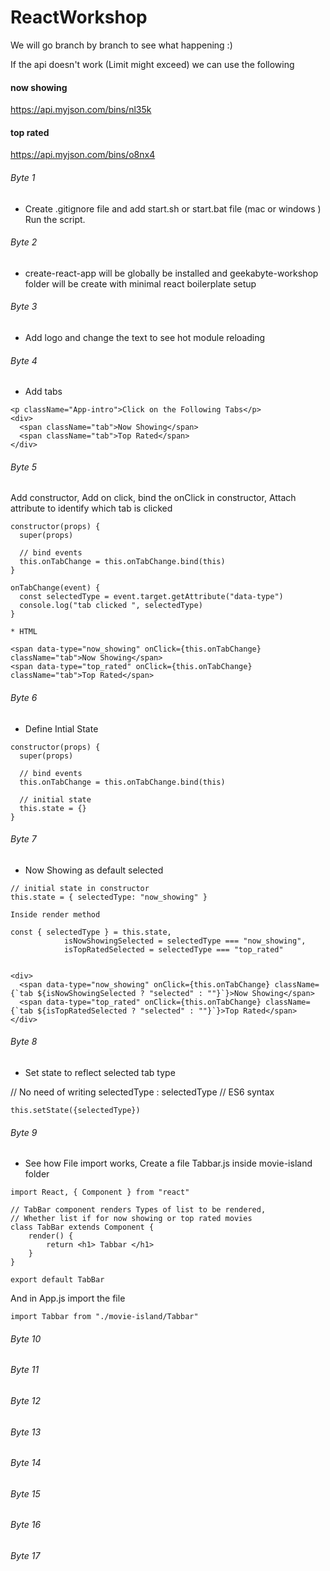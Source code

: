 # ReactWorkshop

We will go branch by branch to see what happening :)

If the api doesn't work (Limit might exceed) we can use the following
#### now showing
https://api.myjson.com/bins/nl35k

#### top rated
https://api.myjson.com/bins/o8nx4


###### Byte 1

* Create .gitignore file and add start.sh or start.bat file (mac or windows )
Run the script. 


###### Byte 2

* create-react-app will be globally be installed and geekabyte-workshop folder will be create with minimal react boilerplate setup

###### Byte 3 

* Add logo and change the text to see hot module reloading

###### Byte 4

* Add tabs 

```
<p className="App-intro">Click on the Following Tabs</p>
<div>
  <span className="tab">Now Showing</span>
  <span className="tab">Top Rated</span>
</div>

```

###### Byte 5

Add constructor, Add on click, bind the onClick in constructor, Attach attribute to identify which tab is clicked

```
constructor(props) {
  super(props)

  // bind events
  this.onTabChange = this.onTabChange.bind(this)
}

onTabChange(event) {
  const selectedType = event.target.getAttribute("data-type")
  console.log("tab clicked ", selectedType)
}
  
* HTML

<span data-type="now_showing" onClick={this.onTabChange} className="tab">Now Showing</span>
<span data-type="top_rated" onClick={this.onTabChange} className="tab">Top Rated</span>

```

###### Byte 6
* Define Intial State

```
constructor(props) {
  super(props)

  // bind events
  this.onTabChange = this.onTabChange.bind(this)

  // initial state
  this.state = {}
}

```

###### Byte 7

* Now Showing as default selected

```
// initial state in constructor
this.state = { selectedType: "now_showing" }

Inside render method 

const { selectedType } = this.state,
			isNowShowingSelected = selectedType === "now_showing",
			isTopRatedSelected = selectedType === "top_rated"
      
      
<div>
  <span data-type="now_showing" onClick={this.onTabChange} className={`tab ${isNowShowingSelected ? "selected" : ""}`}>Now Showing</span>
  <span data-type="top_rated" onClick={this.onTabChange} className={`tab ${isTopRatedSelected ? "selected" : ""}`}>Top Rated</span>
</div>      

```

###### Byte 8

* Set state to reflect selected tab type

// No need of writing selectedType : selectedType
// ES6 syntax
```
this.setState({selectedType})

```

###### Byte 9
* See how File import works, Create a file Tabbar.js inside movie-island folder 

```
import React, { Component } from "react"

// TabBar component renders Types of list to be rendered,
// Whether list if for now showing or top rated movies
class TabBar extends Component {
	render() {
		return <h1> Tabbar </h1>
	}
}

export default TabBar

```

And in App.js import the file

```
import Tabbar from "./movie-island/Tabbar"

```

###### Byte 10

###### Byte 11

###### Byte 12

###### Byte 13

###### Byte 14

###### Byte 15

###### Byte 16

###### Byte 17


